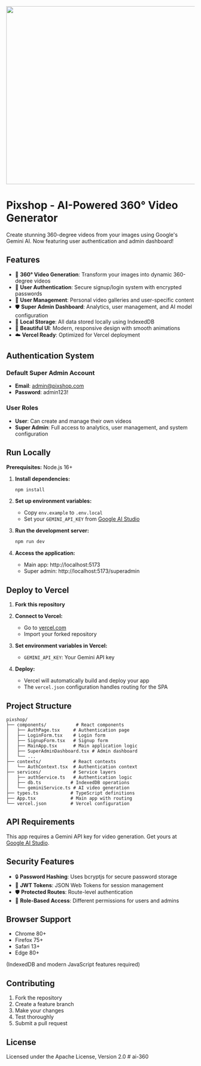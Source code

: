 <div align="center">
<img width="1200" height="475" alt="GHBanner" src="https://github.com/user-attachments/assets/0aa67016-6eaf-458a-adb2-6e31a0763ed6" />
</div>

# Pixshop - AI-Powered 360° Video Generator

Create stunning 360-degree videos from your images using Google's Gemini AI. Now featuring user authentication and admin dashboard!

## Features

- 🎥 **360° Video Generation**: Transform your images into dynamic 360-degree videos
- 🔐 **User Authentication**: Secure signup/login system with encrypted passwords
- 👥 **User Management**: Personal video galleries and user-specific content
- 🛡️ **Super Admin Dashboard**: Analytics, user management, and AI model configuration
- 💾 **Local Storage**: All data stored locally using IndexedDB
- 🎨 **Beautiful UI**: Modern, responsive design with smooth animations
- ☁️ **Vercel Ready**: Optimized for Vercel deployment

## Authentication System

### Default Super Admin Account
- **Email**: admin@pixshop.com
- **Password**: admin123!

### User Roles
- **User**: Can create and manage their own videos
- **Super Admin**: Full access to analytics, user management, and system configuration

## Run Locally

**Prerequisites:** Node.js 16+

1. **Install dependencies:**
   ```bash
   npm install
   ```

2. **Set up environment variables:**
   - Copy `env.example` to `.env.local`
   - Set your `GEMINI_API_KEY` from [Google AI Studio](https://ai.google.dev/)

3. **Run the development server:**
   ```bash
   npm run dev
   ```

4. **Access the application:**
   - Main app: http://localhost:5173
   - Super admin: http://localhost:5173/superadmin

## Deploy to Vercel

1. **Fork this repository**

2. **Connect to Vercel:**
   - Go to [vercel.com](https://vercel.com)
   - Import your forked repository

3. **Set environment variables in Vercel:**
   - `GEMINI_API_KEY`: Your Gemini API key

4. **Deploy:**
   - Vercel will automatically build and deploy your app
   - The `vercel.json` configuration handles routing for the SPA

## Project Structure

```
pixshop/
├── components/           # React components
│   ├── AuthPage.tsx     # Authentication page
│   ├── LoginForm.tsx    # Login form
│   ├── SignupForm.tsx   # Signup form
│   ├── MainApp.tsx      # Main application logic
│   ├── SuperAdminDashboard.tsx # Admin dashboard
│   └── ...
├── contexts/            # React contexts
│   └── AuthContext.tsx  # Authentication context
├── services/            # Service layers
│   ├── authService.ts   # Authentication logic
│   ├── db.ts           # IndexedDB operations
│   └── geminiService.ts # AI video generation
├── types.ts            # TypeScript definitions
├── App.tsx             # Main app with routing
└── vercel.json         # Vercel configuration
```

## API Requirements

This app requires a Gemini API key for video generation. Get yours at [Google AI Studio](https://ai.google.dev/).

## Security Features

- 🔒 **Password Hashing**: Uses bcryptjs for secure password storage
- 🎫 **JWT Tokens**: JSON Web Tokens for session management
- 🛡️ **Protected Routes**: Route-level authentication
- 🔐 **Role-Based Access**: Different permissions for users and admins

## Browser Support

- Chrome 80+
- Firefox 75+
- Safari 13+
- Edge 80+

(IndexedDB and modern JavaScript features required)

## Contributing

1. Fork the repository
2. Create a feature branch
3. Make your changes
4. Test thoroughly
5. Submit a pull request

## License

Licensed under the Apache License, Version 2.0
#   a i - 3 6 0  
 